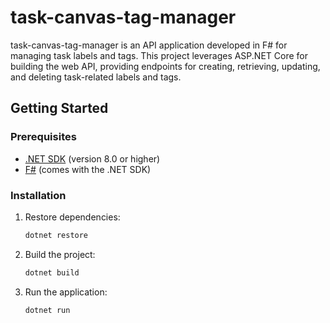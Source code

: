 # task-canvas-tag-manager

task-canvas-tag-manager is an API application developed in F# for managing task labels and tags. This project leverages ASP.NET Core for building the web API, providing endpoints for creating, retrieving, updating, and deleting task-related labels and tags.

## Getting Started

### Prerequisites

- [.NET SDK](https://dotnet.microsoft.com/download) (version 8.0 or higher)
- [F#](https://docs.microsoft.com/en-us/dotnet/fsharp/) (comes with the .NET SDK)

### Installation

1. Restore dependencies:
    ```sh
    dotnet restore
    ```

2. Build the project:
    ```sh
    dotnet build
    ```

3. Run the application:
    ```sh
    dotnet run
    ```